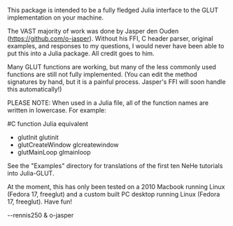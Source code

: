 This package is intended to be a fully fledged Julia interface to the GLUT
implementation on your machine.

The VAST majority of work was done by Jasper den Ouden
(https://github.com/o-jasper).  Without
his FFI, C header parser, original examples, and responses to my questions, I
would never have been able to put this into a Julia package.  All credit goes
to him.

Many GLUT functions are working, but many of the less commonly used functions
are still not fully implemented. (You can edit the method signatures by hand,
but it is a painful process.  Jasper's FFI will soon handle this
automatically!)

PLEASE NOTE: When used in a Julia file, all of the function names are written in
lowercase. For example:

#C function                         Julia equivalent
                         

+ glutInit													  glutinit
+ glutCreateWindow									  glcreatewindow
+ glutMainLoop											  glmainloop

See the "Examples" directory for translations of the first ten NeHe tutorials
into Julia-GLUT.

At the moment, this has only been tested on a 2010 Macbook running Linux
(Fedora 17, freeglut) and a custom built PC desktop running Linux (Fedora 17,
freeglut). Have fun!

--rennis250 & o-jasper
